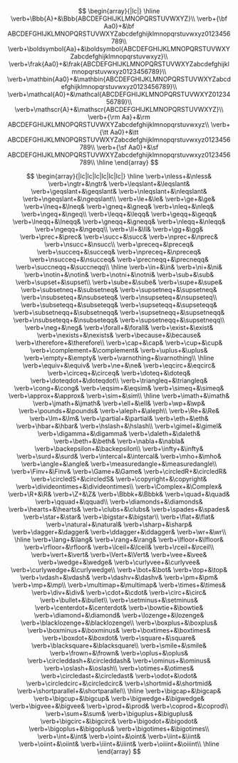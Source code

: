 $$
\begin{array}{|lc|}
\hline
\verb+\Bbb{A}+&\Bbb{ABCDEFGHIJKLMNOPQRSTUVWXYZ}\\
\verb+{\bf Aa0}+&\bf ABCDEFGHIJKLMNOPQRSTUVWXYZabcdefghijklmnopqrstuvwxyz0123456789\\
\verb+\boldsymbol{Aa}+&\boldsymbol{ABCDEFGHIJKLMNOPQRSTUVWXYZabcdefghijklmnopqrstuvwxyz}\\
\verb+\frak{Aa0}+&\frak{ABCDEFGHIJKLMNOPQRSTUVWXYZabcdefghijklmnopqrstuvwxyz0123456789}\\
\verb+\mathbin{Aa0}+&\mathbin{ABCDEFGHIJKLMNOPQRSTUVWXYZabcdefghijklmnopqrstuvwxyz0123456789}\\
\verb+\mathcal{A0}+&\mathcal{ABCDEFGHIJKLMNOPQRSTUVWXYZ0123456789}\\
\verb+\mathscr{A}+&\mathscr{ABCDEFGHIJKLMNOPQRSTUVWXYZ}\\
\verb+{\rm Aa}+&\rm ABCDEFGHIJKLMNOPQRSTUVWXYZabcdefghijklmnopqrstuvwxyz\\
\verb+{\tt Aa0}+&\tt ABCDEFGHIJKLMNOPQRSTUVWXYZabcdefghijklmnopqrstuvwxyz0123456789\\
\verb+{\sf Aa0}+&\sf ABCDEFGHIJKLMNOPQRSTUVWXYZabcdefghijklmnopqrstuvwxyz0123456789\\
\hline
\end{array}
$$

$$
\begin{array}{|lc|lc|lc|lc|lc|lc|}
\hline
\verb+\nless+&\nless&
\verb+\ngtr+&\ngtr&
\verb+\leqslant+&\leqslant&
\verb+\geqslant+&\geqslant&
\verb+\nleqslant+&\nleqslant&
\verb+\ngeqslant+&\ngeqslant\\
\verb+\le+&\le&
\verb+\ge+&\ge&
\verb+\lneq+&\lneq&
\verb+\gneq+&\gneq&
\verb+\nleq+&\nleq&
\verb+\ngeq+&\ngeq\\
\verb+\leqq+&\leqq&
\verb+\geqq+&\geqq&
\verb+\lneqq+&\lneqq&
\verb+\gneqq+&\gneqq&
\verb+\nleqq+&\nleqq&
\verb+\ngeqq+&\ngeqq\\
\verb+\ll+&\ll&
\verb+\gg+&\gg&
\verb+\prec+&\prec&
\verb+\succ+&\succ&
\verb+\nprec+&\nprec&
\verb+\nsucc+&\nsucc\\
\verb+\preceq+&\preceq&
\verb+\succeq+&\succeq&
\verb+\npreceq+&\npreceq&
\verb+\nsucceq+&\nsucceq&
\verb+\precneqq+&\precneqq&
\verb+\succneqq+&\succneqq\\
\hline
\verb+\in+&\in&
\verb+\ni+&\ni&
\verb+\notin+&\notin&
\verb+\notni+&\notni&
\verb+\sub+&\sub&
\verb+\supset+&\supset\\
\verb+\sube+&\sube&
\verb+\supe+&\supe&
\verb+\subsetneq+&\subsetneq&
\verb+\supsetneq+&\supsetneq&
\verb+\nsubseteq+&\nsubseteq&
\verb+\nsupseteq+&\nsupseteq\\
\verb+\subseteqq+&\subseteqq&
\verb+\supseteqq+&\supseteqq&
\verb+\subsetneqq+&\subsetneqq&
\verb+\supsetneqq+&\supsetneqq&
\verb+\nsubseteqq+&\nsubseteqq&
\verb+\supsetneqq+&\supsetneqq\\
\verb+\neg+&\neg&
\verb+\forall+&\forall&
\verb+\exist+&\exist&
\verb+\nexists+&\nexists&
\verb+\because+&\because&
\verb+\therefore+&\therefore\\
\verb+\cap+&\cap&
\verb+\cup+&\cup&
\verb+\complement+&\complement&
\verb+\uplus+&\uplus&
\verb+\empty+&\empty&
\verb+\varnothing+&\varnothing\\
\hline
\verb+\equiv+&\equiv&
\verb+\ne+&\ne&
\verb+\eqcirc+&\eqcirc&
\verb+\circeq+&\circeq&
\verb+\doteq+&\doteq&
\verb+\doteqdot+&\doteqdot\\
\verb+\triangleq+&\triangleq&
\verb+\cong+&\cong&
\verb+\eqsim+&\eqsim&
\verb+\simeq+&\simeq&
\verb+\approx+&\approx&
\verb+\sim+&\sim\\
\hline
\verb+\imath+&\imath&
\verb+\jmath+&\jmath&
\verb+\ell+&\ell&
\verb+\wp+&\wp&
\verb+\pounds+&\pounds&
\verb+\aleph+&\aleph\\
\verb+\Re+&\Re&
\verb+\Im+&\Im&
\verb+\partial+&\partial&
\verb+\eth+&\eth&
\verb+\hbar+&\hbar&
\verb+\hslash+&\hslash\\
\verb+\gimel+&\gimel&
\verb+\digamma+&\digamma&
\verb+\daleth+&\daleth&
\verb+\beth+&\beth&
\verb+\nabla+&\nabla&
\verb+\backepsilon+&\backepsilon\\
\verb+\infty+&\infty&
\verb+\surd+&\surd&
\verb+\intercal+&\intercal&
\verb+\mho+&\mho&
\verb+\angle+&\angle&
\verb+\measuredangle+&\measuredangle\\
\verb+\Finv+&\Finv&
\verb+\Game+&\Game&
\verb+\circledR+&\circledR&
\verb+\circledS+&\circledS&
\verb+\copyright+&\copyright&
\verb+\divideontimes+&\divideontimes\\
\verb+\Complex+&\Complex&
\verb+\R+&\R&
\verb+\Z+&\Z&
\verb+\Bbbk+&\Bbbk&
\verb+\quad+&\quad&
\verb+\qquad+&\qquad\\
\verb+\diamonds+&\diamonds&
\verb+\hearts+&\hearts&
\verb+\clubs+&\clubs&
\verb+\spades+&\spades&
\verb+\star+&\star&
\verb+\bigstar+&\bigstar\\
\verb+\flat+&\flat&
\verb+\natural+&\natural&
\verb+\sharp+&\sharp&
\verb+\dagger+&\dagger&
\verb+\ddagger+&\ddagger&
\verb+\wr+&\wr\\
\hline
\verb+\lang+&\lang&
\verb+\rang+&\rang&
\verb+\lfloor+&\lfloor&
\verb+\rfloor+&\rfloor&
\verb+\lceil+&\lceil&
\verb+\rceil+&\rceil\\
\verb+\vert+&\vert&
\verb+\Vert+&\Vert&
\verb+\vee+&\vee&
\verb+\wedge+&\wedge&
\verb+\curlyvee+&\curlyvee&
\verb+\curlywedge+&\curlywedge\\
\verb+\bot+&\bot&
\verb+\top+&\top&
\verb+\vdash+&\vdash&
\verb+\dashv+&\dashv&
\verb+\pm+&\pm&
\verb+\mp+&\mp\\
\verb+\multimap+&\multimap&
\verb+\times+&\times&
\verb+\div+&\div&
\verb+\cdot+&\cdot&
\verb+\circ+&\circ&
\verb+\bullet+&\bullet\\
\verb+\setminus+&\setminus&
\verb+\centerdot+&\centerdot&
\verb+\bowtie+&\bowtie&
\verb+\diamond+&\diamond&
\verb+\lozenge+&\lozenge&
\verb+\blacklozenge+&\blacklozenge\\
\verb+\boxplus+&\boxplus&
\verb+\boxminus+&\boxminus&
\verb+\boxtimes+&\boxtimes&
\verb+\boxdot+&\boxdot&
\verb+\square+&\square&
\verb+\blacksquare+&\blacksquare\\
\verb+\smile+&\smile&
\verb+\frown+&\frown&
\verb+\oplus+&\oplus&
\verb+\circleddash+&\circleddash&
\verb+\ominus+&\ominus&
\verb+\oslash+&\oslash\\
\verb+\otimes+&\otimes&
\verb+\circledast+&\circledast&
\verb+\odot+&\odot&
\verb+\circledcirc+&\circledcirc&
\verb+\shortmid+&\shortmid&
\verb+\shortparallel+&\shortparallel\\
\hline
\verb+\bigcap+&\bigcap&
\verb+\bigcup+&\bigcup&
\verb+\bigwedge+&\bigwedge&
\verb+\bigvee+&\bigvee&
\verb+\prod+&\prod&
\verb+\coprod+&\coprod\\
\verb+\sum+&\sum&
\verb+\biguplus+&\biguplus&
\verb+\bigcirc+&\bigcirc&
\verb+\bigodot+&\bigodot&
\verb+\bigoplus+&\bigoplus&
\verb+\bigotimes+&\bigotimes\\
\verb+\int+&\int&
\verb+\oint+&\oint&
\verb+\iint+&\iint&
\verb+\oiint+&\oiint&
\verb+\iiint+&\iiint&
\verb+\oiiint+&\oiiint\\
\hline
\end{array}
$$